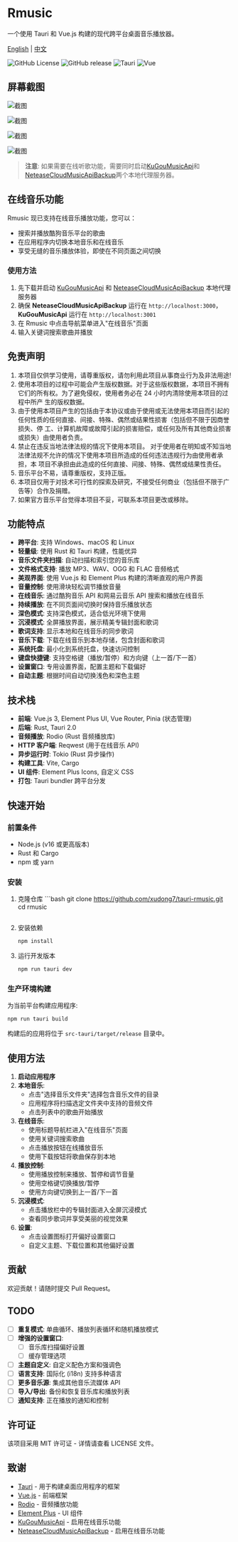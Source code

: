 # Rmusic

一个使用 Tauri 和 Vue.js 构建的现代跨平台桌面音乐播放器。

[English](README.md) | [中文](README_zh.md)

![GitHub License](https://img.shields.io/github/license/xudong7/tauri-rmusic)
![GitHub release](https://img.shields.io/github/v/release/xudong7/tauri-rmusic)
![Tauri](https://img.shields.io/badge/Tauri-2.0-blue)
![Vue](https://img.shields.io/badge/Vue.js-3.5-green)

## 屏幕截图

![截图](/screenshots/image-1.png)

![截图](/screenshots/image-2.png)

![截图](/screenshots/image-3.png)

![截图](/screenshots/image-4.png)

> **注意**: 如果需要在线听歌功能，需要同时启动[KuGouMusicApi](https://github.com/MakcRe/KuGouMusicApi)和[NeteaseCloudMusicApiBackup](https://github.com/nooblong/NeteaseCloudMusicApiBackup)两个本地代理服务器。

## 在线音乐功能

Rmusic 现已支持在线音乐播放功能，您可以：

- 搜索并播放酷狗音乐平台的歌曲
- 在应用程序内切换本地音乐和在线音乐
- 享受无缝的音乐播放体验，即使在不同页面之间切换

### 使用方法

1. 先下载并启动 [KuGouMusicApi](https://github.com/MakcRe/KuGouMusicApi) 和 [NeteaseCloudMusicApiBackup](https://github.com/nooblong/NeteaseCloudMusicApiBackup) 本地代理服务器
2. 确保 **NeteaseCloudMusicApiBackup** 运行在 `http://localhost:3000`，**KuGouMusicApi** 运行在 `http://localhost:3001`
3. 在 Rmusic 中点击导航菜单进入"在线音乐"页面
4. 输入关键词搜索歌曲并播放

## 免责声明

1. 本项目仅供学习使用，请尊重版权，请勿利用此项目从事商业行为及非法用途!
2. 使用本项目的过程中可能会产生版权数据。对于这些版权数据，本项目不拥有它们的所有权。为了避免侵权，使用者务必在 24 小时内清除使用本项目的过程中所产 生的版权数据。
3. 由于使用本项目产生的包括由于本协议或由于使用或无法使用本项目而引起的任何性质的任何直接、间接、特殊、偶然或结果性损害（包括但不限于因商誉损失、停 工、计算机故障或故障引起的损害赔偿，或任何及所有其他商业损害或损失）由使用者负责。
4. 禁止在违反当地法律法规的情况下使用本项目。 对于使用者在明知或不知当地法律法规不允许的情况下使用本项目所造成的任何违法违规行为由使用者承担，本 项目不承担由此造成的任何直接、间接、特殊、偶然或结果性责任。
5. 音乐平台不易，请尊重版权，支持正版。
6. 本项目仅用于对技术可行性的探索及研究，不接受任何商业（包括但不限于广告等）合作及捐赠。
7. 如果官方音乐平台觉得本项目不妥，可联系本项目更改或移除。

## 功能特点

- **跨平台**: 支持 Windows、macOS 和 Linux
- **轻量级**: 使用 Rust 和 Tauri 构建，性能优异
- **音乐文件夹扫描**: 自动扫描和索引您的音乐库
- **文件格式支持**: 播放 MP3、WAV、OGG 和 FLAC 音频格式
- **美观界面**: 使用 Vue.js 和 Element Plus 构建的清晰直观的用户界面
- **音量控制**: 使用滑块轻松调节播放音量
- **在线音乐**: 通过酷狗音乐 API 和网易云音乐 API 搜索和播放在线音乐
- **持续播放**: 在不同页面间切换时保持音乐播放状态
- **深色模式**: 支持深色模式，适合低光环境下使用
- **沉浸模式**: 全屏播放界面，展示精美专辑封面和歌词
- **歌词支持**: 显示本地和在线音乐的同步歌词
- **音乐下载**: 下载在线音乐到本地存储，包含封面和歌词
- **系统托盘**: 最小化到系统托盘，快速访问控制
- **键盘快捷键**: 支持空格键（播放/暂停）和方向键（上一首/下一首）
- **设置窗口**: 专用设置界面，配置主题和下载偏好
- **自动主题**: 根据时间自动切换浅色和深色主题

## 技术栈

- **前端**: Vue.js 3, Element Plus UI, Vue Router, Pinia (状态管理)
- **后端**: Rust, Tauri 2.0
- **音频播放**: Rodio (Rust 音频播放库)
- **HTTP 客户端**: Reqwest (用于在线音乐 API)
- **异步运行时**: Tokio (Rust 异步操作)
- **构建工具**: Vite, Cargo
- **UI 组件**: Element Plus Icons, 自定义 CSS
- **打包**: Tauri bundler 跨平台分发

## 快速开始

### 前置条件

- Node.js (v16 或更高版本)
- Rust 和 Cargo
- npm 或 yarn

### 安装

1. 克隆仓库 ```bash
   git clone https://github.com/xudong7/tauri-rmusic.git
   cd rmusic

   ```

   ```

2. 安装依赖

   ```bash
   npm install
   ```

3. 运行开发版本

   ```bash
   npm run tauri dev
   ```

### 生产环境构建

为当前平台构建应用程序:

```bash
npm run tauri build
```

构建后的应用将位于 `src-tauri/target/release` 目录中。

## 使用方法

1. **启动应用程序**
2. **本地音乐**:
   - 点击"选择音乐文件夹"选择包含音乐文件的目录
   - 应用程序将扫描选定文件夹中支持的音频文件
   - 点击列表中的歌曲开始播放
3. **在线音乐**:
   - 使用标题导航栏进入"在线音乐"页面
   - 使用关键词搜索歌曲
   - 点击播放按钮在线播放音乐
   - 使用下载按钮将歌曲保存到本地
4. **播放控制**:
   - 使用播放控制来播放、暂停和调节音量
   - 使用空格键切换播放/暂停
   - 使用方向键切换到上一首/下一首
5. **沉浸模式**:
   - 点击播放栏中的专辑封面进入全屏沉浸模式
   - 查看同步歌词并享受美丽的视觉效果
6. **设置**:
   - 点击设置图标打开偏好设置窗口
   - 自定义主题、下载位置和其他偏好设置

## 贡献

欢迎贡献！请随时提交 Pull Request。

## TODO

- [ ] **重复模式**: 单曲循环、播放列表循环和随机播放模式
- [ ] **增强的设置窗口**:
  - [ ] 音乐库扫描偏好设置
  - [ ] 缓存管理选项
- [ ] **主题自定义**: 自定义配色方案和强调色
- [ ] **语言支持**: 国际化 (i18n) 支持多种语言
- [ ] **更多音乐源**: 集成其他音乐流媒体 API
- [ ] **导入/导出**: 备份和恢复音乐库和播放列表
- [ ] **通知支持**: 正在播放的通知和控制

## 许可证

该项目采用 MIT 许可证 - 详情请查看 LICENSE 文件。

## 致谢

- [Tauri](https://tauri.app/) - 用于构建桌面应用程序的框架
- [Vue.js](https://vuejs.org/) - 前端框架
- [Rodio](https://github.com/RustAudio/rodio) - 音频播放功能
- [Element Plus](https://element-plus.org/) - UI 组件
- [KuGouMusicApi](https://github.com/MakcRe/KuGouMusicApi) - 启用在线音乐功能
- [NeteaseCloudMusicApiBackup](https://github.com/nooblong/NeteaseCloudMusicApiBackup) - 启用在线音乐功能
